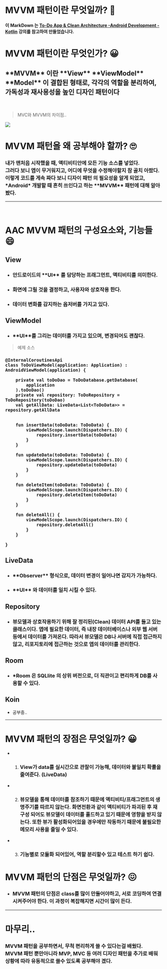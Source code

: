 # MVVM 패턴이란 무엇일까? 🤔

 
#### 이 MarkDown 는 [To-Do App & Clean Architecture -Android Development - Kotlin](https://www.udemy.com/course/to-do-app-clean-architecture-android-development-kotlin/#instructor-1) 강의를 참고하여 만들었습니다.



  # MVVM 패턴이란 무엇인가? 😀
  <h2>**MVVM** 이란  **View** **ViewModel** **Model** 이 결합된 형태로, 각각의 역할을 분리하여, 가독성과 재사용성을 높인 디자인 패턴이다 </h2>

  
<br>

> MVC와 MVVM의 차이점..
<img src="190316-mvc-mvvm.png">
<br>

# MVVM 패턴을 왜 공부해야 할까? 🙄

<h3>내가 맨처음 시작했을 때, 액티비티안에 모든 기능 소스를 넣었다.<br>
 그러다 보니 앱이 무거워지고, 어디에 무엇을 수정해야할지 참 골치 아팠다.
이렇게 코드를 게속 짜다 보니 디자이 패턴 의 필요성을 알게 되었고, 
*Android* 개발할 때 흔히 쓰인다고 하는 **MVVM** 패턴에 대해 알아봤다.</h3>

----------

<br>

# AAC MVVM 패턴의 구성요소와, 기능들 😄


 
  ## View

- <h3> 안드로이드의 **UI** 를 담당하는 프래그먼트, 액티비티를 의미한다.</h3> 
- <h3>화면에 그릴 것을 결정하고, 사용자와 상호작용 한다.</h3>
- <h3>데이터 변화를 감지하는 옵저버를 가지고 있다. </h3>

<h2> ViewModel</h2>

- <h3>**UI**를 그리는 데이터를 가지고 있으며, 변경되어도 괜찮다.</h3>

> 예제 소스
<h3>

```
@InternalCoroutinesApi
class ToDoViewModel(application: Application) : AndroidViewModel(application) {

    private val toDoDao = ToDoDatabase.getDatabase(
        application
    ).toDoDao()
    private val repository: ToDoRepository = ToDoRepository(toDoDao)
    val getAllData: LiveData<List<ToDoData>> = repository.getAllData


    fun insertData(toDoData: ToDoData) {
        viewModelScope.launch(Dispatchers.IO) {
            repository.insertData(toDoData)
        }
    }

    fun updateData(toDoData: ToDoData) {
        viewModelScope.launch(Dispatchers.IO) {
            repository.updateData(toDoData)
        }
    }

    fun deleteItem(toDoData: ToDoData) {
        viewModelScope.launch(Dispatchers.IO) {
            repository.deleteItem(toDoData)
        }
    }

    fun deleteAll() {
        viewModelScope.launch(Dispatchers.IO) {
            repository.deleteAll()
        }
    }

}
```
</h3>

<h2> LiveData</h2>

- <h3>**Observer** 형식으로, 데이터 변경이 일어나면 감지가 가능하다.</h3>
- <h3>**UI** 와 데이터를 일치 시킬 수 있다.</h3>

<h2> Repository </h2>

- <h3>뷰모델과 상호작용하기 위해 잘 정리된(Clean) 데이터 API를 들고 있는 클래스이다. 앱에 필요한 데이터, 즉 내장 데이터베이스나 외부 웹 서버 등에서 데이터를 가져온다. 따라서 뷰모델은 DB나 서버에 직접 접근하지 않고, 리포지토리에 접근하는 것으로 앱의 데이터를 관리한다. </h3>

<h2> Room </h2>

- <h3>*Room 은 SQLlite 의 상위 버전으로, 더 직관이고 편리하게 DB를 사용할 수 있다. </h3>

<h2> Koin</h2>

- 공부중..

---
# MVVM 패턴의 장점은 무엇일까? 😀

- 1.  <h3>View가 data를 실시간으로 관찰이 가능해, 데이터와 불일치 확률을 줄여준다. (LiveData)  </h3>
- 2. <h3> 뷰모델을 통해 데이터를 참조하기 때문에 액티비티/프래그먼트의 생명주기를 따르지 않는다. 화면전환과 같이 액티비티가 파괴된 후 재구성 되어도 뷰모델이 데이터를 홀드하고 있기 때문에 영향을 받지 않는다. 또한 뷰가 활성화되어있을 경우에만 작동하기 때문에 불필요한 메모리 사용을 줄일 수 있다.</h3>
- 3.  <h3>기능별로 모듈화 되어있어, 역할 분리할수 있고 테스트 하기 쉽다.</h3>
  


# MVVM 패턴의 단점은 무엇일까? 😖

- <h3>MVVM 패턴의 단점은 class를 많이 만들어야하고, 서로 코딩하여 연결 시켜주어야 한다. 이 과정이 복잡해지면 시간이 많이 든다.</h3>


---
# 마무리..

<h3>MVVM 패턴을 공부하면서, 무척 편리하게 쓸 수 있다는걸 배웠다. 
<br>
MVVM 패턴 뿐만아니라 MVP, MVC 등 여러 디자인 패턴을 추가로 배워 상황에 따라 유동적으로 쓸수 있도록 공부해야 겠다.</h3>











